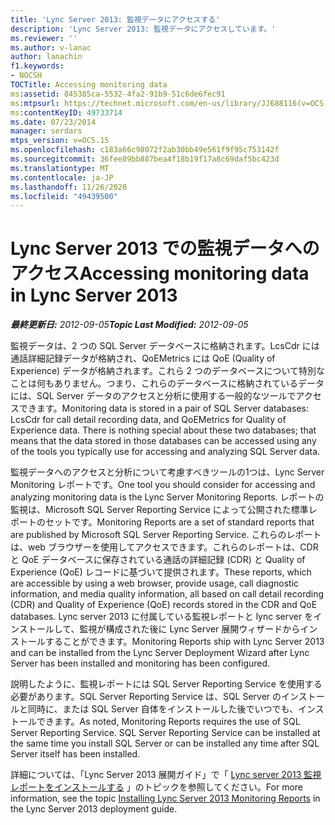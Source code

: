 ```yaml
---
title: 'Lync Server 2013: 監視データにアクセスする'
description: 'Lync Server 2013: 監視データにアクセスしています。'
ms.reviewer: ''
ms.author: v-lanac
author: lanachin
f1.keywords:
- NOCSH
TOCTitle: Accessing monitoring data
ms:assetid: 845385ca-5532-4fa2-91b9-51c6de6fec91
ms:mtpsurl: https://technet.microsoft.com/en-us/library/JJ688116(v=OCS.15)
ms:contentKeyID: 49733714
ms.date: 07/23/2014
manager: serdars
mtps_version: v=OCS.15
ms.openlocfilehash: c183a66c98072f2ab30bb49e561f9f95c753142f
ms.sourcegitcommit: 36fee89bb887bea4f18b19f17a8c69daf5bc423d
ms.translationtype: MT
ms.contentlocale: ja-JP
ms.lasthandoff: 11/26/2020
ms.locfileid: "49439500"
---
```

# <a name="accessing-monitoring-data-in-lync-server-2013"></a><span data-ttu-id="c2154-103">Lync Server 2013 での監視データへのアクセス</span><span class="sxs-lookup"><span data-stu-id="c2154-103">Accessing monitoring data in Lync Server 2013</span></span>

<div data-xmlns="http://www.w3.org/1999/xhtml">

<div class="topic" data-xmlns="http://www.w3.org/1999/xhtml" data-msxsl="urn:schemas-microsoft-com:xslt" data-cs="https://msdn.microsoft.com/">

<div data-asp="https://msdn2.microsoft.com/asp">



</div>

<div id="mainSection">

<div id="mainBody"><span data-ttu-id="c2154-104">

<span> </span></span><span class="sxs-lookup"><span data-stu-id="c2154-104">

<span> </span></span></span>

<span data-ttu-id="c2154-105">_**最終更新日:** 2012-09-05_</span><span class="sxs-lookup"><span data-stu-id="c2154-105">_**Topic Last Modified:** 2012-09-05_</span></span>

<span data-ttu-id="c2154-p101">監視データは、2 つの SQL Server データベースに格納されます。LcsCdr には通話詳細記録データが格納され、QoEMetrics には QoE (Quality of Experience) データが格納されます。これら 2 つのデータベースについて特別なことは何もありません。つまり、これらのデータベースに格納されているデータには、SQL Server データのアクセスと分析に使用する一般的なツールでアクセスできます。</span><span class="sxs-lookup"><span data-stu-id="c2154-p101">Monitoring data is stored in a pair of SQL Server databases: LcsCdr for call detail recording data, and QoEMetrics for Quality of Experience data. There is nothing special about these two databases; that means that the data stored in those databases can be accessed using any of the tools you typically use for accessing and analyzing SQL Server data.</span></span>

<span data-ttu-id="c2154-108">監視データへのアクセスと分析について考慮すべきツールの1つは、Lync Server Monitoring レポートです。</span><span class="sxs-lookup"><span data-stu-id="c2154-108">One tool you should consider for accessing and analyzing monitoring data is the Lync Server Monitoring Reports.</span></span> <span data-ttu-id="c2154-109">レポートの監視は、Microsoft SQL Server Reporting Service によって公開された標準レポートのセットです。</span><span class="sxs-lookup"><span data-stu-id="c2154-109">Monitoring Reports are a set of standard reports that are published by Microsoft SQL Server Reporting Service.</span></span> <span data-ttu-id="c2154-110">これらのレポートは、web ブラウザーを使用してアクセスできます。これらのレポートは、CDR と QoE データベースに保存されている通話の詳細記録 (CDR) と Quality of Experience (QoE) レコードに基づいて提供されます。</span><span class="sxs-lookup"><span data-stu-id="c2154-110">These reports, which are accessible by using a web browser, provide usage, call diagnostic information, and media quality information, all based on call detail recording (CDR) and Quality of Experience (QoE) records stored in the CDR and QoE databases.</span></span> <span data-ttu-id="c2154-111">Lync server 2013 に付属している監視レポートと lync server をインストールして、監視が構成された後に Lync Server 展開ウィザードからインストールすることができます。</span><span class="sxs-lookup"><span data-stu-id="c2154-111">Monitoring Reports ship with Lync Server 2013 and can be installed from the Lync Server Deployment Wizard after Lync Server has been installed and monitoring has been configured.</span></span>

<span data-ttu-id="c2154-p103">説明したように、監視レポートには SQL Server Reporting Service を使用する必要があります。SQL Server Reporting Service は、SQL Server のインストールと同時に、または SQL Server 自体をインストールした後でいつでも、インストールできます。</span><span class="sxs-lookup"><span data-stu-id="c2154-p103">As noted, Monitoring Reports requires the use of SQL Server Reporting Service. SQL Server Reporting Service can be installed at the same time you install SQL Server or can be installed any time after SQL Server itself has been installed.</span></span>

<span data-ttu-id="c2154-114">詳細については、「Lync Server 2013 展開ガイド」で「 [Lync server 2013 監視レポートをインストールする](lync-server-2013-installing-lync-server-2013-monitoring-reports.md) 」のトピックを参照してください。</span><span class="sxs-lookup"><span data-stu-id="c2154-114">For more information, see the topic [Installing Lync Server 2013 Monitoring Reports](lync-server-2013-installing-lync-server-2013-monitoring-reports.md) in the Lync Server 2013 deployment guide.</span></span>

<span data-ttu-id="c2154-115"></div>

<span> </span>

</div>

</div>

</span><span class="sxs-lookup"><span data-stu-id="c2154-115"></div>

<span> </span>

</div>

</div>

</span></span></div>


